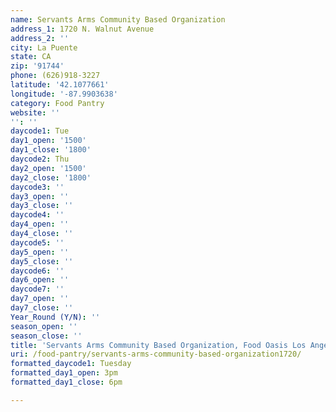 ```yaml
---
name: Servants Arms Community Based Organization
address_1: 1720 N. Walnut Avenue
address_2: ''
city: La Puente
state: CA
zip: '91744'
phone: (626)918-3227
latitude: '42.1077661'
longitude: '-87.9903638'
category: Food Pantry
website: ''
'': ''
daycode1: Tue
day1_open: '1500'
day1_close: '1800'
daycode2: Thu
day2_open: '1500'
day2_close: '1800'
daycode3: ''
day3_open: ''
day3_close: ''
daycode4: ''
day4_open: ''
day4_close: ''
daycode5: ''
day5_open: ''
day5_close: ''
daycode6: ''
day6_open: ''
daycode7: ''
day7_open: ''
day7_close: ''
Year_Round (Y/N): ''
season_open: ''
season_close: ''
title: 'Servants Arms Community Based Organization, Food Oasis Los Angeles'
uri: /food-pantry/servants-arms-community-based-organization1720/
formatted_daycode1: Tuesday
formatted_day1_open: 3pm
formatted_day1_close: 6pm

---
```

